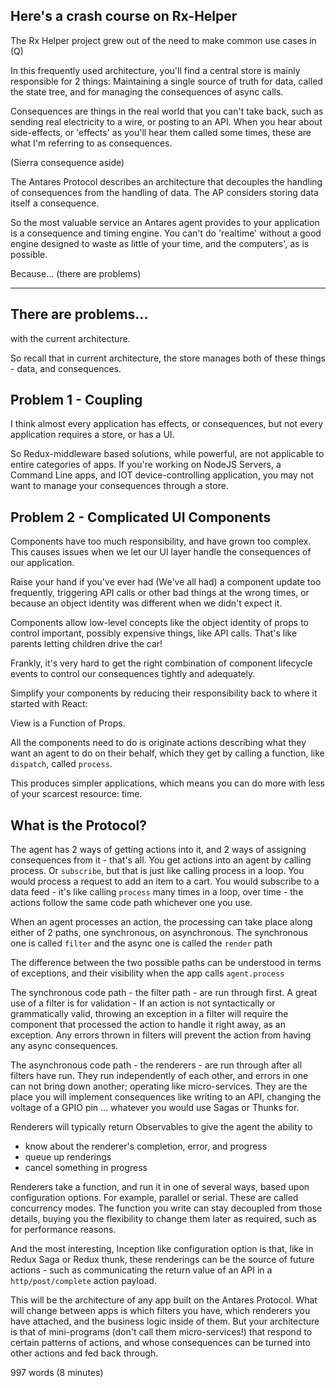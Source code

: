 ## Here's a crash course on Rx-Helper

The Rx Helper project grew out of the need to make common use cases in 
(Q)

In this frequently used architecture, you'll find a central store is mainly responsible for 2 things: Maintaining a single source of truth for data, called the state tree, and for managing the consequences of async calls. 

Consequences are things in the real world that you can't take back, such as sending real electricity to a wire, or posting to an API. When you hear about side-effects, or 'effects' as you'll hear them called some times, these are what I'm referring to as consequences.

(Sierra consequence aside)

The Antares Protocol describes an architecture that decouples the handling of consequences from the handling of data. The AP considers storing data itself a consequence.

So the most valuable service an Antares agent provides to your application is a consequence and timing engine. You can't do 'realtime' without a good engine designed to waste as little of your time, and the computers', as is possible.

Because... (there are problems)

---

## There are problems...
with the current architecture.

So recall that in current architecture, the store manages both of these things - data, and consequences.

## Problem 1 - Coupling

I think almost every application has effects, or consequences, but not every application requires a store, or has a UI.

So Redux-middleware based solutions, while powerful, are not applicable to entire categories of apps. If you're working on  NodeJS Servers, a Command Line apps, and IOT device-controlling application, you may not want to manage your consequences through a store.

## Problem 2 - Complicated UI Components

Components have too much responsibility, and have grown too complex. This causes issues when we let our UI layer handle the consequences of our application.

Raise your hand if you've ever had (We've all had) a component update too frequently, triggering API calls or other bad things at the wrong times, or because an object identity was different when we didn't expect it. 

Components allow low-level concepts like the object identity of props to control important, possibly expensive things, like API calls. That's like parents letting children drive the car!

Frankly, it's very hard to get the right combination of component lifecycle events to control our consequences tightly and adequately.

Simplify your components by reducing their responsibility back to where it started with React:

View is a Function of Props.

All the components need to do is originate actions describing what they want an agent to do on their behalf, which they get by calling a function, like `dispatch`, called `process`.

This produces simpler applications, which means you can do more with less of your scarcest resource: time.

##  What is the Protocol?

The agent has 2 ways of getting actions into it, and 2 ways of assigning consequences from it - that's all. You get actions into an agent by calling process. Or `subscribe`, but that is just like calling process in a loop. You would process a request to add an item to a cart. You would subscribe to a data feed - it's like calling `process` many times in a loop, over time - the actions follow the same code path whichever one you use.

When an agent processes an action, the processing can take place along either of 2 paths, one synchronous, on asynchronous. The synchronous one is called `filter` and the async one is called the `render` path

The difference between the two possible paths can be understood in terms of exceptions, and their visibility when the app calls `agent.process`

The synchronous code path - the filter path - are run through first. A great use of a filter is for validation - If an action is not syntactically or grammatically valid, throwing an exception in a filter will require the component that processed the action to handle it right away, as an exception. Any errors thrown in filters will prevent the action from having any async consequences.

The asynchronous code path - the renderers - are run through after all filters have run. They run independently of each other, and errors in one can not bring down another; operating like micro-services. They are the place you will implement consequences like writing to an API, changing the voltage of a GPIO pin ... whatever you would use Sagas or Thunks for.

Renderers will typically return Observables to give the agent the ability to
   - know about the renderer's completion, error, and progress
   - queue up renderings
   - cancel something in progress

Renderers take a function, and run it in one of several ways, based upon configuration options.
For example, parallel or serial. These are called concurrency modes. The function you write can stay decoupled from those details, buying you the flexibility to change them later as required, such as for performance reasons.

And the most interesting, Inception like configuration option is that, like in Redux Saga or Redux thunk, these renderings can be the source of future actions - such as communicating the return value of an API in a `http/post/complete` action payload.

This will be the architecture of any app built on the Antares Protocol. What will change between apps
is which filters you have, which renderers you have attached, and the business logic inside of them. But your architecture is that of mini-programs (don't call them micro-services!) that respond to certain patterns of actions, and whose consequences can be turned into other actions and fed back through.



997 words (8 minutes)
